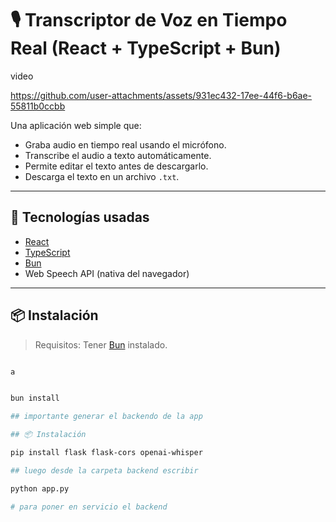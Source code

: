 # 🎙️ Transcriptor de Voz en Tiempo Real (React + TypeScript + Bun)

video 


https://github.com/user-attachments/assets/931ec432-17ee-44f6-b6ae-55811b0ccbb


Una aplicación web simple que:

- Graba audio en tiempo real usando el micrófono.
- Transcribe el audio a texto automáticamente.
- Permite editar el texto antes de descargarlo.
- Descarga el texto en un archivo `.txt`.

---

## 🚀 Tecnologías usadas

- [React](https://reactjs.org/)
- [TypeScript](https://www.typescriptlang.org/)
- [Bun](https://bun.sh/)
- Web Speech API (nativa del navegador)

---

## 📦 Instalación

> Requisitos: Tener [Bun](https://bun.sh/) instalado.

```bash

a


bun install

## importante generar el backendo de la app 

## 📦 Instalación

pip install flask flask-cors openai-whisper

## luego desde la carpeta backend escribir 

python app.py

# para poner en servicio el backend






